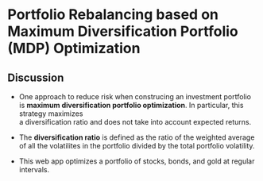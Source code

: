 # Portfolio Rebalancing based on Maximum Diversification Portfolio (MDP) Optimization

## Discussion
* One approach to reduce risk when construcing an investment portfolio \
is __maximum diversification portfolio optimization__. In particular, this strategy maximizes \
a diversification ratio and does not take into account expected returns.

* The __diversification ratio__ is defined as the ratio of the weighted average \
of all the volatilites in the portfolio divided by the total portfolio volatility.

* This web app optimizes a portfolio of stocks, bonds, and gold at regular \
intervals.

